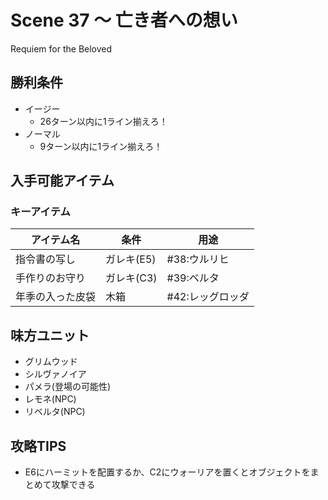 # Scene 37 ～ 亡き者への想い  

Requiem for the Beloved

## 勝利条件 

- イージー
  - 26ターン以内に1ライン揃えろ！
- ノーマル
  - 9ターン以内に1ライン揃えろ！

## 入手可能アイテム 

### キーアイテム

|アイテム名|条件|用途|
|---|---|---|
|指令書の写し|ガレキ(E5)|#38:ウルリヒ|
|手作りのお守り|ガレキ(C3)|#39:ベルタ|
|年季の入った皮袋|木箱|#42:レッグロッダ|

## 味方ユニット 

- グリムウッド
- シルヴァノイア
- パメラ(登場の可能性)
- レモネ(NPC)
- リベルタ(NPC)

## 攻略TIPS 

- E6にハーミットを配置するか、C2にウォーリアを置くとオブジェクトをまとめて攻撃できる

